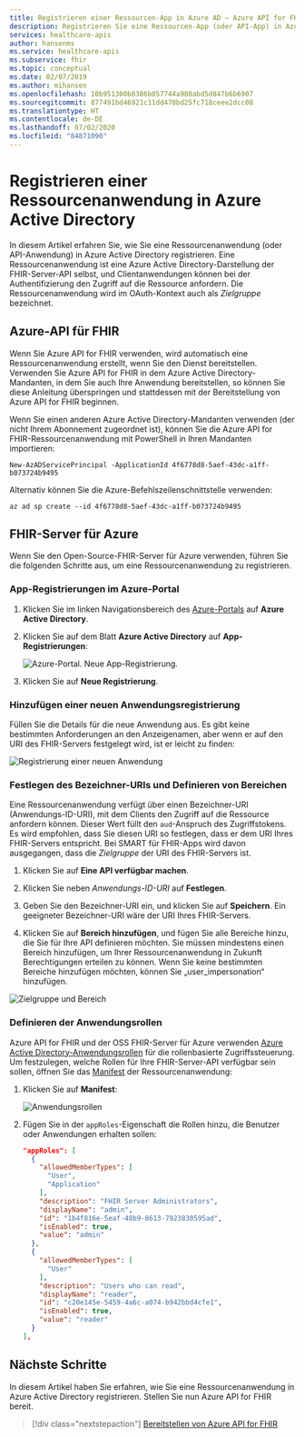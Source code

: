 ```yaml
---
title: Registrieren einer Ressourcen-App in Azure AD – Azure API for FHIR
description: Registrieren Sie eine Ressourcen-App (oder API-App) in Azure Active Directory, damit Clientanwendungen bei der Authentifizierung Zugriff auf die Ressource anfordern können.
services: healthcare-apis
author: hansenms
ms.service: healthcare-apis
ms.subservice: fhir
ms.topic: conceptual
ms.date: 02/07/2019
ms.author: mihansen
ms.openlocfilehash: 10b951300b8386b057744a980abd5d847b6b6907
ms.sourcegitcommit: 877491bd46921c11dd478bd25fc718ceee2dcc08
ms.translationtype: HT
ms.contentlocale: de-DE
ms.lasthandoff: 07/02/2020
ms.locfileid: "84871090"
---
```

# <a name="register-a-resource-application-in-azure-active-directory"></a>Registrieren einer Ressourcenanwendung in Azure Active Directory

In diesem Artikel erfahren Sie, wie Sie eine Ressourcenanwendung (oder API-Anwendung) in Azure Active Directory registrieren. Eine Ressourcenanwendung ist eine Azure Active Directory-Darstellung der FHIR-Server-API selbst, und Clientanwendungen können bei der Authentifizierung den Zugriff auf die Ressource anfordern. Die Ressourcenanwendung wird im OAuth-Kontext auch als *Zielgruppe* bezeichnet.

## <a name="azure-api-for-fhir"></a>Azure-API für FHIR

Wenn Sie Azure API for FHIR verwenden, wird automatisch eine Ressourcenanwendung erstellt, wenn Sie den Dienst bereitstellen. Verwenden Sie Azure API for FHIR in dem Azure Active Directory-Mandanten, in dem Sie auch Ihre Anwendung bereitstellen, so können Sie diese Anleitung überspringen und stattdessen mit der Bereitstellung von Azure API for FHIR beginnen.

Wenn Sie einen anderen Azure Active Directory-Mandanten verwenden (der nicht Ihrem Abonnement zugeordnet ist), können Sie die Azure API for FHIR-Ressourcenanwendung mit PowerShell in Ihren Mandanten importieren:

```azurepowershell-interactive
New-AzADServicePrincipal -ApplicationId 4f6778d8-5aef-43dc-a1ff-b073724b9495
```

Alternativ können Sie die Azure-Befehlszeilenschnittstelle verwenden:

```azurecli-interactive
az ad sp create --id 4f6778d8-5aef-43dc-a1ff-b073724b9495
```

## <a name="fhir-server-for-azure"></a>FHIR-Server für Azure

Wenn Sie den Open-Source-FHIR-Server für Azure verwenden, führen Sie die folgenden Schritte aus, um eine Ressourcenanwendung zu registrieren.

### <a name="app-registrations-in-azure-portal"></a>App-Registrierungen im Azure-Portal

1. Klicken Sie im linken Navigationsbereich des [Azure-Portals](https://portal.azure.com) auf **Azure Active Directory**.

2. Klicken Sie auf dem Blatt **Azure Active Directory** auf **App-Registrierungen**:

    ![Azure-Portal. Neue App-Registrierung.](media/how-to-aad/portal-aad-new-app-registration.png)

3. Klicken Sie auf **Neue Registrierung**.

### <a name="add-a-new-application-registration"></a>Hinzufügen einer neuen Anwendungsregistrierung

Füllen Sie die Details für die neue Anwendung aus. Es gibt keine bestimmten Anforderungen an den Anzeigenamen, aber wenn er auf den URI des FHIR-Servers festgelegt wird, ist er leicht zu finden:

![Registrierung einer neuen Anwendung](media/how-to-aad/portal-aad-register-new-app-registration-NAME.png)

### <a name="set-identifier-uri-and-define-scopes"></a>Festlegen des Bezeichner-URIs und Definieren von Bereichen

Eine Ressourcenanwendung verfügt über einen Bezeichner-URI (Anwendungs-ID-URI), mit dem Clients den Zugriff auf die Ressource anfordern können. Dieser Wert füllt den `aud`-Anspruch des Zugriffstokens. Es wird empfohlen, dass Sie diesen URI so festlegen, dass er dem URI Ihres FHIR-Servers entspricht. Bei SMART für FHIR-Apps wird davon ausgegangen, dass die *Zielgruppe* der URI des FHIR-Servers ist.

1. Klicken Sie auf **Eine API verfügbar machen**.

2. Klicken Sie neben *Anwendungs-ID-URI* auf **Festlegen**.

3. Geben Sie den Bezeichner-URI ein, und klicken Sie auf **Speichern**. Ein geeigneter Bezeichner-URI wäre der URI Ihres FHIR-Servers.

4. Klicken Sie auf **Bereich hinzufügen**, und fügen Sie alle Bereiche hinzu, die Sie für Ihre API definieren möchten. Sie müssen mindestens einen Bereich hinzufügen, um Ihrer Ressourcenanwendung in Zukunft Berechtigungen erteilen zu können. Wenn Sie keine bestimmten Bereiche hinzufügen möchten, können Sie „user_impersonation“ hinzufügen.

![Zielgruppe und Bereich](media/how-to-aad/portal-aad-register-new-app-registration-AUD-SCOPE.png)

### <a name="define-application-roles"></a>Definieren der Anwendungsrollen

Azure API for FHIR und der OSS FHIR-Server für Azure verwenden [Azure Active Directory-Anwendungsrollen](https://docs.microsoft.com/azure/architecture/multitenant-identity/app-roles) für die rollenbasierte Zugriffssteuerung. Um festzulegen, welche Rollen für Ihre FHIR-Server-API verfügbar sein sollen, öffnen Sie das [Manifest](https://docs.microsoft.com/azure/active-directory/active-directory-application-manifest/) der Ressourcenanwendung:

1. Klicken Sie auf **Manifest**:

    ![Anwendungsrollen](media/how-to-aad/portal-aad-register-new-app-registration-APP-ROLES.png)

2. Fügen Sie in der `appRoles`-Eigenschaft die Rollen hinzu, die Benutzer oder Anwendungen erhalten sollen:

    ```json
    "appRoles": [
      {
        "allowedMemberTypes": [
          "User",
          "Application"
        ],
        "description": "FHIR Server Administrators",
        "displayName": "admin",
        "id": "1b4f816e-5eaf-48b9-8613-7923830595ad",
        "isEnabled": true,
        "value": "admin"
      },
      {
        "allowedMemberTypes": [
          "User"
        ],
        "description": "Users who can read",
        "displayName": "reader",
        "id": "c20e145e-5459-4a6c-a074-b942bbd4cfe1",
        "isEnabled": true,
        "value": "reader"
      }
    ],
    ```

## <a name="next-steps"></a>Nächste Schritte

In diesem Artikel haben Sie erfahren, wie Sie eine Ressourcenanwendung in Azure Active Directory registrieren. Stellen Sie nun Azure API for FHIR bereit.
 
>[!div class="nextstepaction"]
>[Bereitstellen von Azure API for FHIR](fhir-paas-powershell-quickstart.md)